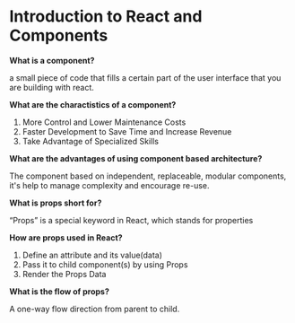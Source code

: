 

# Introduction to React and Components

**What is a component?**

a small piece of code that fills a certain part of the user interface that you are building with react.

**What are the charactistics of a component?**

1. More Control and Lower Maintenance Costs
2. Faster Development to Save Time and Increase Revenue
3. Take Advantage of Specialized Skills

**What are the advantages of using component based architecture?**

 The component based on independent, replaceable, modular components, it's help to manage complexity and encourage re-use.

**What is props short for?**

“Props” is a special keyword in React, which stands for properties 

**How are props used in React?**

1. Define an attribute and its value(data)
2. Pass it to child component(s) by using Props
3. Render the Props Data

**What is the flow of props?**

A one-way flow direction from parent to child.